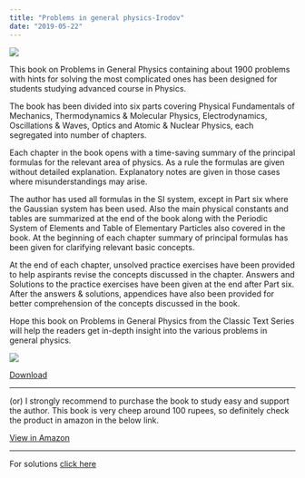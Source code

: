 ```yaml
---
title: "Problems in general physics-Irodov"
date: "2019-05-22"
---
```


![](/images/Irodov-physics.jpg)

This book on Problems in General Physics containing about 1900 problems with hints for solving the most complicated ones has been designed for students studying advanced course in Physics.

The book has been divided into six parts covering Physical Fundamentals of Mechanics, Thermodynamics & Molecular Physics, Electrodynamics, Oscillations & Waves, Optics and Atomic & Nuclear Physics, each segregated into number of chapters.

Each chapter in the book opens with a time-saving summary of the principal formulas for the relevant area of physics. As a rule the formulas are given without detailed explanation. Explanatory notes are given in those cases where misunderstandings may arise.

The author has used all formulas in the SI system, except in Part six where the Gaussian system has been used. Also the main physical constants and tables are summarized at the end of the book along with the Periodic System of Elements and Table of Elementary Particles also covered in the book. At the beginning of each chapter summary of principal formulas has been given for clarifying relevant basic concepts.

At the end of each chapter, unsolved practice exercises have been provided to help aspirants revise the concepts discussed in the chapter. Answers and Solutions to the practice exercises have been given at the end after Part six. After the answers & solutions, appendices have also been provided for better comprehension of the concepts discussed in the book.

Hope this book on Problems in General Physics from the Classic Text Series will help the readers get in-depth insight into the various problems in general physics.

![](/images/41BsfuX72EL.jpg)

[Download](https://drive.google.com/file/d/1UOeONpMjqNxmD30cIGs0Y9i8Y3sbgTxC/view?usp=drivesdk)

---

(or) I strongly recommend to purchase the book to study easy and support the author. This book is very cheep around 100 rupees, so definitely check the product in amazon in the below link.

[View in Amazon](https://amzn.to/311T22E)

---

For solutions [click here](https://exammaterials.in/problems-in-general-physics-solutions-irodov/)
